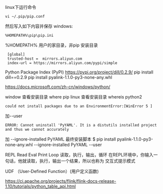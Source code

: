 ﻿linux下运行命令
```
vi ~/.pip/pip.conf
```
然后写入如下内容并保存
windows:
```
%HOMEPATH%\pip\pip.ini
```
%HOMEPATH% 用户的家目录，非pip 安装目录
```
 [global]
 trusted-host =  mirrors.aliyun.com
 index-url = https://mirrors.aliyun.com/pypi/simple
```
Python Package Index (PyPI) 
https://pypi.org/project/dill/0.2.9/
pip install dill==0.2.9
pip install pyalink-1.1.0-py3-none-any.whl

https://docs.microsoft.com/zh-cn/windows/python/

window 查看安装目录
where pip
linux 查看安装目录
whereis python2

```
could not install packages due to an EnvironmentError:[WinError 5 ]
```
加--user

```
ERROR: Cannot uninstall 'PyYAML'. It is a distutils installed project and thus we cannot accurately
```
加  --ignore-installed PyYAML
最终安装脚本
$ pip install pyalink-1.1.0-py3-none-any.whl --ignore-installed PyYAML --user


REPL
Read Eval Print Loop
读取，执行，输出，循环
在REPL环境中，你输入一句话，他就读取，执行，输出一个结果，所以也称为 交互式提示模式


UDF （User-Defined Function）(用户定义函数)


https://ci.apache.org/projects/flink/flink-docs-release-1.10/tutorials/python_table_api.html
 